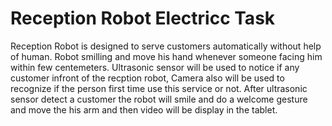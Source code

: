 # Reception Robot Electricc Task

Reception Robot is designed to serve customers automatically without help of human. Robot smilling and move his hand whenever someone facing him within few centemeters. Ultrasonic sensor will be used to notice if any customer infront of the recption robot, Camera also will be used to recognize if the person first time use this service or not.
After ultrasonic sensor detect a customer the robot will smile and do a welcome gesture and move the his arm  and then video will be display in the tablet.  
